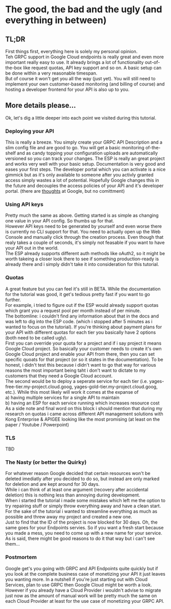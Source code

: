 # The good, the bad and the ugly (and everything in between)

## TL;DR
First things first, everything here is solely my personal opinion.  
Teh GRPC support in Google Cloud endpoints is really great and even more important really easy to use. It already brings a lot of functionality out-of-the-box like request quotas, API key support and so on. A basic setup can be done within a very reasonable timespan.  
But of course it won't get you all the way (just yet).
You will still need to implement your own customer-based monitoring (and billing of course) and hosting a developer frontend for your API is also up to you.

## More details please...

Ok, let's dig a little deeper into each point we visited during this tutorial.

### Deploying your API
This is really a breeze. You simply create your GRPC API Description and a slim config file and are good to go.
You will get a basic monitoring of-the-shelf and as candy topping your configuration uploads are automatically versioned so you can track your changes.
The ESP is really an great project and works very well with your basic setup. Documentation is very good and eases your first steps. The developer portal which you can activate is a nice gimmick but as it's only available to someone after you activly granted access simply wastes a lot of potential. Hopefully Google changes this in the future and decouples the access policies of your API and it's developer portal. (there are [thoughts](https://groups.google.com/d/msg/google-cloud-endpoints/k6wY0WHHJHg/f8swCYNfAwAJ) at Google, but no comittment)

### Using API keys
Pretty much the same as above. Getting started is as simple as changing one value in your API config. So thumbs up for that.  
However API keys need to be generated by yourself and even worse there is currently no CLI support for that. You need to actually open up the Web Console and manually click through the creation process. Even though that realy takes a couple of seconds, it's simply not feasable if you want to have your API out in the world.  
The ESP already supports different auth methods like oAuth2, so it might be worth takeing a closer look there to see if something production-ready is already there and i simply didn't take it into consideration for this tutorial.

### Quotas
A great feature but you can feel it's still in BETA.
While the documentation for the tutorial was good, it get's tedious pretty fast if you want to go further.  
For example, i tried to figure out if the ESP would already support quotas which grant you a request pool per month instead of per minute.  
The bottomline: i couldn't find any information about that in the docs and was left to dig into the ESP code. (which i stopped after 5 minutes as i wanted to focus on the tutorial).
If you're thinking about payment plans for your API with different quotas for each tier you basically have 2 options (both need to be called ugly).  
First you can override your quota for a project and if i say project it means Google Cloud project. So basically your customer needs to create it's own Google Cloud project and enable your API from there, then you can set specific quoats for that project (or so it states in the documentation). To be honest, i didn't test this because i didn't want to go that way for various reasons the most important being taht i don't want to dictate to my customers that they need a Google Cloud account.  
The second would be to deploy a seperate service for each tier (i.e. yages-free-tier.my-project.cloud.goog, yages-gold-tier.my-project.cloud.goog, etc.). While this most likely will work it comes at the expanse of  
a) having multiple services for a single API to maintain  
b) having an ESP for each service running which increases resource cost
As a side note and final word on this block i should mention that during my research on quotas i came across different API management solutions with Kong Enterprise & APIGEE looking like the most promising (at least on the paper / Youtube / Powerpoint)

### TLS
TBD

### The Nasty (or better the Quirky)
For whatever reason Google decided that certain resources won't be deleted imediatly after you decided to do so, but instead are only marked for deletion and are kept around for 30 days.  
While i can think of at least one argument (recovery after accidental deletion) this is nothing less than annoying during development.  
When i started the tutorial i made some mistakes which left me the option to try repairing stuff or simply throw everything away and have a clean start.  
For the sake of the tutorial i wanted to streamline everything as much as possible and threw away my project and created a new one.  
Just to find that the ID of the project is now blocked for 30 days. Oh, the same goes for your Endpoints servies. So if you want a fresh start because you made a mess, you need to come up with a new name for your service.  
As is said, there might be good reasons to do it that way but i can't see them...

### Postmortem
Google get's you going with GRPC and API Endpoints quite quickly but if you look at the complete business case of monetizing your API it just leaves you wanting more.
In a nutshell if you're just starting out with Cloud Services, plan to use GRPC then Google Cloud might be worth a look.  
However if you already have a Cloud Provider i wouldn't advise to migrate just now as the amount of manual work will be pretty much the same on each Cloud Provider at least for the use case of monetizing your GRPC API.
